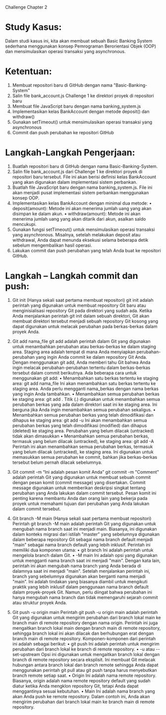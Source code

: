 Challenge Chapter 2

# Study Kasus:

Dalam studi kasus ini, kita akan membuat sebuah Basic Banking System sederhana menggunakan konsep Pemrograman Berorientasi Objek (OOP) dan mensimulasikan operasi transaksi yang asynchronous.

# Ketentuan:

1. Membuat repositori baru di GitHub dengan nama "Basic-Banking-System"
2. Salin file bank_account.js Challenge 1 ke direktori proyek di repositori baru
3. Membuat file JavaScript baru dengan nama banking_system.js
4. Implementasikan kelas BankAccount dengan metode deposit() dan withdraw()
5. Gunakan setTimeout() untuk mensimulasikan operasi transaksi yang asynchronous
6. Commit dan push perubahan ke repositori GitHub

# Langkah-Langkah Pengerjaan:

1. Buatlah repositori baru di GitHub dengan nama Basic-Banking-System.
2. Salin file bank_account.js dari Challenge 1 ke direktori proyek di repositori baru tersebut. File ini akan berisi definisi kelas BankAccount yang akan digunakan dalam implementasi sistem perbankan.
3. Buatlah file JavaScript baru dengan nama banking_system.js. File ini akan menjadi pusat implementasi sistem perbankan menggunakan konsep OOP.
4. Implementasikan kelas BankAccount dengan minimal dua metode:
   • deposit(amount): Metode ini akan menerima jumlah uang yang akan disimpan ke dalam akun.
   • withdraw(amount): Metode ini akan menerima jumlah uang yang akan ditarik dari akun, asalkan saldo mencukupi.
5. Gunakan fungsi setTimeout() untuk mensimulasikan operasi transaksi yang asynchronous. Misalnya, setelah melakukan deposit atau withdrawal, Anda dapat menunda eksekusi selama beberapa detik sebelum mengembalikan hasil operasi.
6. Lakukan commit dan push perubahan yang telah Anda buat ke repositori GitHub.

# Langkah – Langkah commit dan push:

1. Git init (Hanya sekali saat pertama membuat repositori)
   git init adalah perintah yang digunakan untuk membuat repository Git baru atau menginisialisasi repository Git pada direktori yang sudah ada. Ketika Anda menjalankan perintah git init dalam sebuah direktori, Git akan membuat direktori tersebut menjadi sebuah repository Git kosong yang dapat digunakan untuk melacak perubahan pada berkas-berkas dalam proyek Anda.

2. Git add nama_file
   git add adalah perintah dalam Git yang digunakan untuk menambahkan perubahan atau berkas-berkas ke dalam staging area. Staging area adalah tempat di mana Anda menyiapkan perubahan-perubahan yang ingin Anda commit ke dalam repository Git Anda. Dengan menggunakan git add, Anda memberi tahu Git bahwa Anda ingin melacak perubahan-perubahan tertentu dalam berkas-berkas tersebut dalam commit berikutnya.
   Ada beberapa cara untuk menggunakan git add:
   • Menambahkan satu berkas tertentu ke staging area:
   git add nama_file
   Ini akan menambahkan satu berkas tertentu ke staging area. Anda perlu mengganti nama_berkas dengan nama berkas yang ingin Anda tambahkan.
   • Menambahkan semua perubahan berkas ke staging area:
   git add .
   Titik (.) digunakan untuk menambahkan semua perubahan berkas yang ada dalam direktori saat ini ke staging area. Ini berguna jika Anda ingin menambahkan semua perubahan sekaligus.
   • Menambahkan semua perubahan berkas yang telah dimodifikasi dan dihapus ke staging area:
   git add -u
   Ini akan menambahkan semua perubahan berkas yang telah dimodifikasi (modified) dan dihapus (deleted) ke staging area. Perubahan yang belum dilacak (untracked) tidak akan dimasukkan
   • Menambahkan semua perubahan berkas, termasuk yang belum dilacak (untracked), ke staging area:
   git add -A
   Perintah ini akan menambahkan semua perubahan berkas, termasuk yang belum dilacak (untracked), ke staging area. Ini digunakan untuk memasukkan semua perubahan ke commit, bahkan jika berkas-berkas tersebut belum pernah dilacak sebelumnya.

3. Git commit -m “Ini adalah pesan komit Anda”
   git commit -m "Comment" adalah perintah Git yang digunakan untuk membuat sebuah commit dengan pesan komit (commit message) yang disertakan. Commit message digunakan untuk memberikan deskripsi singkat tentang perubahan yang Anda lakukan dalam commit tersebut. Pesan komit ini penting karena membantu Anda dan orang lain yang bekerja pada proyek untuk memahami tujuan dari perubahan yang Anda lakukan dalam commit tersebut.

4. Git branch -M main (Hanya sekali saat pertama membuat repositori)
   Perintah git branch -M main adalah perintah Git yang digunakan untuk mengubah nama branch saat ini menjadi main. Biasanya, ini digunakan dalam konteks migrasi dari istilah "master" yang sebelumnya digunakan dalam beberapa repository Git sebagai nama branch default menjadi "main" sebagai nama branch default yang lebih inklusif.
   Perintah ini memiliki dua komponen utama:
   • git branch
   Ini adalah perintah untuk mengelola branch dalam Git.
   • -M main
   Ini adalah opsi yang digunakan untuk mengganti nama branch saat ini menjadi "main". Dengan kata lain, perintah ini akan mengubah nama branch yang Anda berada di dalamnya saat ini menjadi "main".
   Setelah menjalankan perintah ini, branch yang sebelumnya digunakan akan berganti nama menjadi "main". Ini adalah tindakan yang biasanya diambil untuk mengikuti praktik yang lebih inklusif dalam penggunaan nama branch default dalam proyek-proyek Git. Namun, perlu diingat bahwa perubahan ini hanya mengubah nama branch dan tidak memengaruhi sejarah commit atau struktur proyek Anda.

5. Git push -u origin main
   Perintah git push -u origin main adalah perintah Git yang digunakan untuk mengirim perubahan dari branch lokal main ke branch main di remote repository dengan nama origin. Perintah ini juga mengaitkan branch lokal main dengan branch main di remote repository, sehingga branch lokal ini akan dilacak dan berhubungan erat dengan branch main di remote repository.
   Komponen-komponen dari perintah ini adalah sebagai berikut:
   • git push
   Ini adalah perintah untuk mengirim perubahan dari branch lokal ke branch di remote repository.
   • -u atau --set-upstream
   Opsi ini digunakan untuk mengaitkan branch lokal dengan branch di remote repository secara eksplisit. Ini membuat Git melacak hubungan antara branch lokal dan branch remote sehingga Anda dapat menggunakan perintah git pull atau git push tanpa harus menyebutkan branch remote setiap saat.
   • Origin
   Ini adalah nama remote repository. Biasanya, origin adalah nama remote repository default yang sudah diatur ketika Anda mengklon repository Git, tetapi Anda dapat menggantinya sesuai kebutuhan.
   • Main
   Ini adalah nama branch yang akan Anda push ke remote repository. Dalam contoh ini, Anda akan mengirim perubahan dari branch lokal main ke branch main di remote repository.
